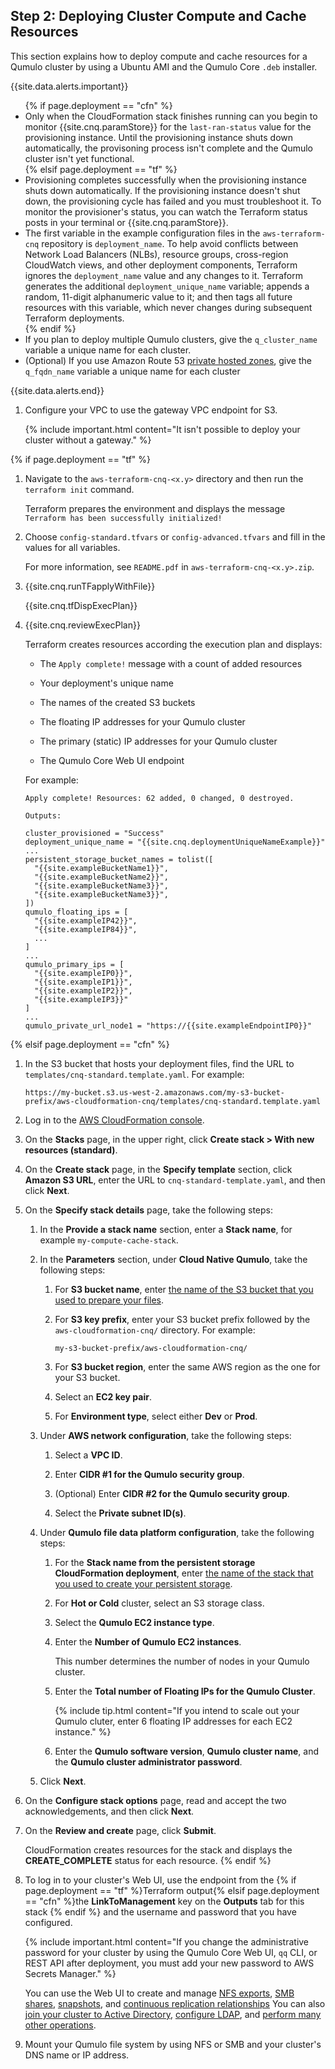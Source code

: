 <a id="deploy-cluster-compute-and-cache-resources"></a>
## Step 2: Deploying Cluster Compute and Cache Resources
This section explains how to deploy compute and cache resources for a Qumulo cluster by using a Ubuntu AMI and the Qumulo Core `.deb` installer.

{{site.data.alerts.important}}
<ul>
{% if page.deployment == "cfn" %}
  <li>Only when the CloudFormation stack finishes running can you begin to monitor {{site.cnq.paramStore}} for the <code>last-ran-status</code> value for the provisioning instance. Until the provisioning instance shuts down automatically, the provisoning process isn't complete and the Qumulo cluster isn't yet functional.</li>  
{% elsif page.deployment == "tf" %}
  <li>Provisioning completes successfully when the provisioning instance shuts down automatically. If the provisioning instance doesn't shut down, the provisioning cycle has failed and you must troubleshoot it. To monitor the provisioner's status, you can watch the Terraform status posts in your terminal or {{site.cnq.paramStore}}.</li>
  <li>The first variable in the example configuration files in the <code>aws-terraform-cnq</code> repository is <code>deployment_name</code>. To help avoid conflicts between Network Load Balancers (NLBs), resource groups, cross-region CloudWatch views, and other deployment components, Terraform ignores the <code>deployment_name</code> value and any changes to it. Terraform generates the additional <code>deployment_unique_name</code> variable; appends a random, 11-digit alphanumeric value to it; and then tags all future resources with this variable, which never changes during subsequent Terraform deployments.</li>
{% endif %}  
  <li>If you plan to deploy multiple Qumulo clusters, give the <code>q_cluster_name</code> variable a unique name for each cluster.</li>
  <li>(Optional) If you use Amazon Route 53 <a href="https://docs.aws.amazon.com/Route53/latest/DeveloperGuide/hosted-zones-private.html">private hosted zones</a>, give the <code>q_fqdn_name</code> variable a unique name for each cluster</li>
</ul>
{{site.data.alerts.end}}

1. Configure your VPC to use the gateway VPC endpoint for S3.

   {% include important.html content="It isn't possible to deploy your cluster without a gateway." %}

{% if page.deployment == "tf" %}
1. Navigate to the `aws-terraform-cnq-<x.y>` directory and then run the `terraform init` command.

   Terraform prepares the environment and displays the message `Terraform has been successfully initialized!`

1. Choose `config-standard.tfvars` or `config-advanced.tfvars` and fill in the values for all variables.

   For more information, see `README.pdf` in `aws-terraform-cnq-<x.y>.zip`.

1. {{site.cnq.runTFapplyWithFile}}

   {{site.cnq.tfDispExecPlan}}

1. {{site.cnq.reviewExecPlan}}

   Terraform creates resources according the execution plan and displays:

   * The `Apply complete!` message with a count of added resources
      
   * Your deployment's unique name
  
   * The names of the created S3 buckets
     
   * The floating IP addresses for your Qumulo cluster
     
   * The primary (static) IP addresses for your Qumulo cluster
     
   * The Qumulo Core Web UI endpoint
   
   For example:
   
   ```
   Apply complete! Resources: 62 added, 0 changed, 0 destroyed.
  
   Outputs:
  
   cluster_provisioned = "Success"
   deployment_unique_name = "{{site.cnq.deploymentUniqueNameExample}}"
   ...
   persistent_storage_bucket_names = tolist([
     "{{site.exampleBucketName1}}",
     "{{site.exampleBucketName2}}",
     "{{site.exampleBucketName3}}",
     "{{site.exampleBucketName3}}",
   ])
   qumulo_floating_ips = [
     "{{site.exampleIP42}}",
     "{{site.exampleIP84}}",
     ...
   ]
   ...
   qumulo_primary_ips = [
     "{{site.exampleIP0}}",
     "{{site.exampleIP1}}",
     "{{site.exampleIP2}}",
     "{{site.exampleIP3}}"
   ]
   ...
   qumulo_private_url_node1 = "https://{{site.exampleEndpointIP0}}"
   ```

{% elsif page.deployment == "cfn" %}
1. In the S3 bucket that hosts your deployment files, find the URL to `templates/cnq-standard.template.yaml`. For example:

   ```
   https://my-bucket.s3.us-west-2.amazonaws.com/my-s3-bucket-prefix/aws-cloudformation-cnq/templates/cnq-standard.template.yaml
   ```

1. Log in to the [AWS CloudFormation console](https://console.aws.amazon.com/cloudformation/home).

1. On the **Stacks** page, in the upper right, click **Create stack > With new resources (standard)**.

1. On the **Create stack** page, in the **Specify template** section, click **Amazon S3 URL**, enter the URL to `cnq-standard-template.yaml`, and then click **Next**.

1. On the **Specify stack details** page, take the following steps:

   1. <a id="compute-cache-stack-name"></a> In the **Provide a stack name** section, enter a **Stack name**, for example `my-compute-cache-stack`.
   
   1. In the **Parameters** section, under **Cloud Native Qumulo**, take the following steps:

      1. For **S3 bucket name**, enter [the name of the S3 bucket that you used to prepare your files](#prepare-required-files).

      1. For **S3 key prefix**, enter your S3 bucket prefix followed by the `aws-cloudformation-cnq/` directory. For example:

         `my-s3-bucket-prefix/aws-cloudformation-cnq/`

      1. For **S3 bucket region**, enter the same AWS region as the one for your S3 bucket.
  
      1. Select an **EC2 key pair**.

      1. For **Environment type**, select either **Dev** or **Prod**.

   1. Under **AWS network configuration**, take the following steps:

      1. Select a **VPC ID**.
     
      1. Enter **CIDR #1 for the Qumulo security group**.

      1. (Optional) Enter **CIDR #2 for the Qumulo security group**.
   
      1. Select the **Private subnet ID(s)**.

   1. Under **Qumulo file data platform configuration**, take the following steps:

      1. For the **Stack name from the persistent storage CloudFormation deployment**, enter [the name of the stack that you used to create your persistent storage](#persistent-storage-stack-name).

      1. For **Hot or Cold** cluster, select an S3 storage class.

      1. Select the **Qumulo EC2 instance type**.
     
      1. Enter the **Number of Qumulo EC2 instances**.

         This number determines the number of nodes in your Qumulo cluster.

      1. Enter the **Total number of Floating IPs for the Qumulo Cluster**.

         {% include tip.html content="If you intend to scale out your Qumulo cluter, enter 6 floating IP addresses for each EC2 instance." %}

      1. Enter the **Qumulo software version**, **Qumulo cluster name**, and the **Qumulo cluster administrator password**.
  
   1. Click **Next**.

1. On the **Configure stack options** page, read and accept the two acknowledgements, and then click **Next**.

1. On the **Review and create** page, click **Submit**.

   CloudFormation creates resources for the stack and displays the **CREATE_COMPLETE** status for each resource.
{% endif %}

1. To log in to your cluster's Web UI, use the endpoint from the {% if page.deployment == "tf" %}Terraform output{% elsif page.deployment == "cfn" %}the **LinkToManagement** key on the **Outputs** tab for this stack {% endif %} and the username and password that you have configured.

   {% include important.html content="If you change the administrative password for your cluster by using the Qumulo Core Web UI, `qq` CLI, or REST API after deployment, you must add your new password to AWS Secrets Manager." %}

   You can use the Web UI to create and manage [NFS exports](../nfs/creating-nfs-export.html), [SMB shares](../smb/creating-smb-share.html), [snapshots](../snapshots/managing-snapshots.html), and [continuous replication relationships](../replicating-data/creating-managing-continuous-replication-relationship.html) You can also [join your cluster to Active Directory](https://care.qumulo.com/s/article/Join-your-Qumulo-Cluster-to-Active-Directory), [configure LDAP](../authentication-qumulo-core/configuring-ldap.html), and [perform many other operations](../).

1. Mount your Qumulo file system by using NFS or SMB and your cluster's DNS name or IP address.
